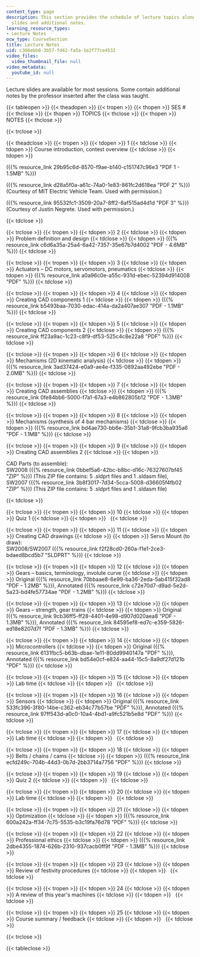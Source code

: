 ```yaml
---
content_type: page
description: This section provides the schedule of lecture topics along with lecture
  slides and additional notes.
learning_resource_types:
- Lecture Notes
ocw_type: CourseSection
title: Lecture Notes
uid: c366ebb8-3b57-fd42-fa5a-1e2f77ce4532
video_files:
  video_thumbnail_file: null
video_metadata:
  youtube_id: null
---
```


Lecture slides are available for most sessions. Some contain additional notes by the professor inserted after the class was taught.

{{< tableopen >}}
{{< theadopen >}}
{{< tropen >}}
{{< thopen >}}
SES #
{{< thclose >}}
{{< thopen >}}
TOPICS
{{< thclose >}}
{{< thopen >}}
NOTES
{{< thclose >}}

{{< trclose >}}

{{< theadclose >}}
{{< tropen >}}
{{< tdopen >}}
1
{{< tdclose >}}
{{< tdopen >}}
Course introduction, contest overview
{{< tdclose >}}
{{< tdopen >}}


({{% resource_link 29b95c6d-8570-f9ae-b140-c151747c96e3 "PDF 1 - 1.5MB" %}})

({{% resource_link d28a5f0a-a61c-74a0-1e83-861fc2d618ea "PDF 2" %}}) (Courtesy of MIT Electric Vehicle Team. Used with permission.)

({{% resource_link 95532fc1-3509-20a7-8ff2-8af515ad4d1d "PDF 3" %}}) (Courtesy of Justin Negrete. Used with permission.)


{{< tdclose >}}

{{< trclose >}}
{{< tropen >}}
{{< tdopen >}}
2
{{< tdclose >}}
{{< tdopen >}}
Problem definition and design
{{< tdclose >}}
{{< tdopen >}}
({{% resource_link c6d6a35a-25a4-6a42-7357-35e67b7d4002 "PDF - 4.6MB" %}})
{{< tdclose >}}

{{< trclose >}}
{{< tropen >}}
{{< tdopen >}}
3
{{< tdclose >}}
{{< tdopen >}}
Actuators – DC motors, servomotors, pneumatics
{{< tdclose >}}
{{< tdopen >}}
({{% resource_link a0a96c0e-a55c-931d-ebec-52394d914008 "PDF" %}})
{{< tdclose >}}

{{< trclose >}}
{{< tropen >}}
{{< tdopen >}}
4
{{< tdclose >}}
{{< tdopen >}}
Creating CAD components 1
{{< tdclose >}}
{{< tdopen >}}
({{% resource_link b5493baa-7030-edac-414a-da2a407ae307 "PDF - 1.1MB" %}})
{{< tdclose >}}

{{< trclose >}}
{{< tropen >}}
{{< tdopen >}}
5
{{< tdclose >}}
{{< tdopen >}}
Creating CAD components 2
{{< tdclose >}}
{{< tdopen >}}
({{% resource_link ff23a9ac-1c23-c8f9-df53-525c4c8e22a8 "PDF" %}})
{{< tdclose >}}

{{< trclose >}}
{{< tropen >}}
{{< tdopen >}}
6
{{< tdclose >}}
{{< tdopen >}}
Mechanisms (2D kinematic analysis)
{{< tdclose >}}
{{< tdopen >}}
({{% resource_link 3ad37424-e0a9-ae4e-f335-0892aa492ebe "PDF - 2.0MB" %}})
{{< tdclose >}}

{{< trclose >}}
{{< tropen >}}
{{< tdopen >}}
7
{{< tdclose >}}
{{< tdopen >}}
Creating CAD assemblies
{{< tdclose >}}
{{< tdopen >}}
({{% resource_link 0fe84bb6-5000-f7a1-67a3-e4b862805b12 "PDF - 1.3MB" %}})
{{< tdclose >}}

{{< trclose >}}
{{< tropen >}}
{{< tdopen >}}
8
{{< tdclose >}}
{{< tdopen >}}
Mechanisms (synthesis of 4 bar mechanisms)
{{< tdclose >}}
{{< tdopen >}}
({{% resource_link bd4ae730-bb6e-35b1-31a8-9fcb3ba935a6 "PDF - 1.1MB" %}})
{{< tdclose >}}

{{< trclose >}}
{{< tropen >}}
{{< tdopen >}}
9
{{< tdclose >}}
{{< tdopen >}}
Creating CAD assemblies 2
{{< tdclose >}}
{{< tdopen >}}


CAD Parts (to assemble):  
SW2008 ({{% resource_link 0bbef5a6-42bc-b8bc-d16c-76327607bf45 "ZIP" %}}) (This ZIP file contains: 5 .sldprt files and 1 .sldasm file),  
SW2007 ({{% resource_link 3b8f3017-7d34-5cca-5008-d36605f4fb02 "ZIP" %}}) (This ZIP file contains: 5 .sldprt files and 1 .sldasm file)


{{< tdclose >}}

{{< trclose >}}
{{< tropen >}}
{{< tdopen >}}
10
{{< tdclose >}}
{{< tdopen >}}
Quiz 1
{{< tdclose >}}
{{< tdopen >}}
 
{{< tdclose >}}

{{< trclose >}}
{{< tropen >}}
{{< tdopen >}}
11
{{< tdclose >}}
{{< tdopen >}}
Creating CAD drawings
{{< tdclose >}}
{{< tdopen >}}
Servo Mount (to draw):  
SW2008/SW2007 ({{% resource_link f2f28cd0-260a-f1e1-2ce3-bdaed8bcd5b7 "SLDPRT" %}})
{{< tdclose >}}

{{< trclose >}}
{{< tropen >}}
{{< tdopen >}}
12
{{< tdclose >}}
{{< tdopen >}}
Gears – basics, terminology, involute curve
{{< tdclose >}}
{{< tdopen >}}
Original ({{% resource_link 70bbaae8-6e99-ba36-2eda-5ab415f32ad8 "PDF - 1.2MB" %}}), Annotated ({{% resource_link c72e70d7-d9ad-5e2d-5a23-bd4fe57734ae "PDF - 1.2MB" %}})
{{< tdclose >}}

{{< trclose >}}
{{< tropen >}}
{{< tdopen >}}
13
{{< tdclose >}}
{{< tdopen >}}
Gears – strength, gear trains
{{< tdclose >}}
{{< tdopen >}}
Original ({{% resource_link 9cb36ff5-ff28-4401-4e98-d907d020aea8 "PDF - 1.3MB" %}}), Annotated ({{% resource_link 84595ef8-ed7c-e359-5826-ed18e8207d7f "PDF - 1.3MB" %}})
{{< tdclose >}}

{{< trclose >}}
{{< tropen >}}
{{< tdopen >}}
14
{{< tdclose >}}
{{< tdopen >}}
Microcontrollers
{{< tdclose >}}
{{< tdopen >}}
Original ({{% resource_link 6131fbc5-b63b-dbae-1e11-80dd9940147a "PDF" %}}), Annotated ({{% resource_link bd54e0cf-e824-aa44-15c5-8a9df27d121b "PDF" %}})
{{< tdclose >}}

{{< trclose >}}
{{< tropen >}}
{{< tdopen >}}
15
{{< tdclose >}}
{{< tdopen >}}
Lab time
{{< tdclose >}}
{{< tdopen >}}
 
{{< tdclose >}}

{{< trclose >}}
{{< tropen >}}
{{< tdopen >}}
16
{{< tdclose >}}
{{< tdopen >}}
Sensors
{{< tdclose >}}
{{< tdopen >}}
Original ({{% resource_link 533fc396-3f80-14be-c362-eb34c77b57be "PDF" %}}), Annotated ({{% resource_link 97ff543d-a0c0-10a4-4bd1-a9fc521b5e8d "PDF" %}})
{{< tdclose >}}

{{< trclose >}}
{{< tropen >}}
{{< tdopen >}}
17
{{< tdclose >}}
{{< tdopen >}}
Lab time
{{< tdclose >}}
{{< tdopen >}}
 
{{< tdclose >}}

{{< trclose >}}
{{< tropen >}}
{{< tdopen >}}
18
{{< tdclose >}}
{{< tdopen >}}
Belts / chains / cams
{{< tdclose >}}
{{< tdopen >}}
({{% resource_link ecfd249c-704b-44d3-0b7d-2bb3714a7756 "PDF" %}})
{{< tdclose >}}

{{< trclose >}}
{{< tropen >}}
{{< tdopen >}}
19
{{< tdclose >}}
{{< tdopen >}}
Quiz 2
{{< tdclose >}}
{{< tdopen >}}
 
{{< tdclose >}}

{{< trclose >}}
{{< tropen >}}
{{< tdopen >}}
20
{{< tdclose >}}
{{< tdopen >}}
Lab time
{{< tdclose >}}
{{< tdopen >}}
 
{{< tdclose >}}

{{< trclose >}}
{{< tropen >}}
{{< tdopen >}}
21
{{< tdclose >}}
{{< tdopen >}}
Optimization
{{< tdclose >}}
{{< tdopen >}}
({{% resource_link 600a242a-ff34-7c75-5535-b3c19fa76d78 "PDF" %}})
{{< tdclose >}}

{{< trclose >}}
{{< tropen >}}
{{< tdopen >}}
22
{{< tdclose >}}
{{< tdopen >}}
Professional ethics
{{< tdclose >}}
{{< tdopen >}}
({{% resource_link 2dbe4355-1874-626b-2310-937cacb0ff9f "PDF - 1.3MB" %}})
{{< tdclose >}}

{{< trclose >}}
{{< tropen >}}
{{< tdopen >}}
23
{{< tdclose >}}
{{< tdopen >}}
Review of festivity procedures
{{< tdclose >}}
{{< tdopen >}}
 
{{< tdclose >}}

{{< trclose >}}
{{< tropen >}}
{{< tdopen >}}
24
{{< tdclose >}}
{{< tdopen >}}
A review of this year's machines
{{< tdclose >}}
{{< tdopen >}}
 
{{< tdclose >}}

{{< trclose >}}
{{< tropen >}}
{{< tdopen >}}
25
{{< tdclose >}}
{{< tdopen >}}
Course summary / feedback
{{< tdclose >}}
{{< tdopen >}}
 
{{< tdclose >}}

{{< trclose >}}

{{< tableclose >}}